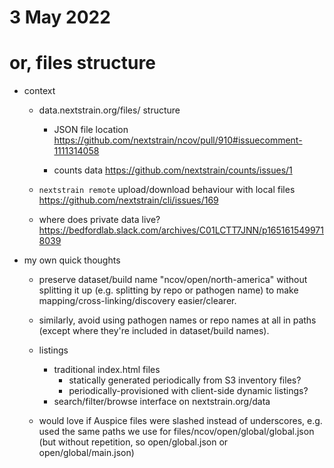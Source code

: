 # 3 May 2022
# or, files structure

- context
  - data.nextstrain.org/files/ structure
    - JSON file location
    https://github.com/nextstrain/ncov/pull/910#issuecomment-1111314058

    - counts data
    https://github.com/nextstrain/counts/issues/1

  - `nextstrain remote` upload/download behaviour with local files
    https://github.com/nextstrain/cli/issues/169

  - where does private data live?
    https://bedfordlab.slack.com/archives/C01LCTT7JNN/p1651615499718039

- my own quick thoughts
  - preserve dataset/build name "ncov/open/north-america" without splitting it
    up (e.g. splitting by repo or pathogen name) to make
    mapping/cross-linking/discovery easier/clearer.

  - similarly, avoid using pathogen names or repo names at all in paths (except
    where they're included in dataset/build names).

  - listings
    - traditional index.html files
      - statically generated periodically from S3 inventory files?
      - periodically-provisioned with client-side dynamic listings?
    - search/filter/browse interface on nextstrain.org/data

  - would love if Auspice files were slashed instead of underscores, e.g. used
    the same paths we use for files/ncov/open/global/global.json (but without
    repetition, so open/global.json or open/global/main.json)
